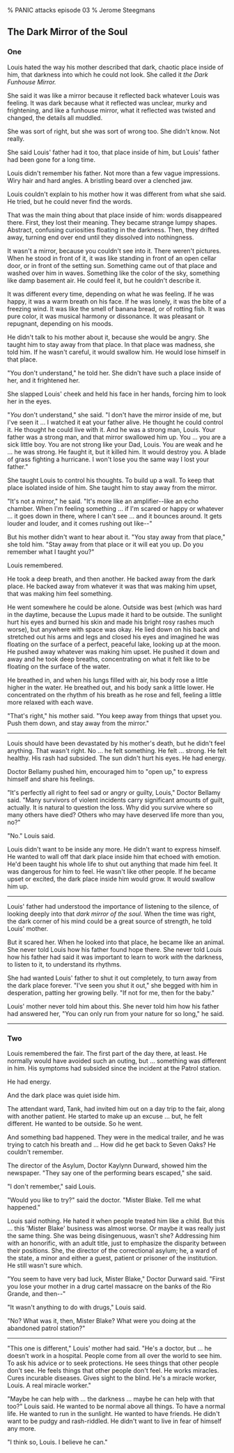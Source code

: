 % PANIC attacks episode 03
% Jerome Steegmans

## The Dark Mirror of the Soul

### One

<!-- pre-existing conflict  / exposition -->

<!-- ACT ONE: Louis' relationship to the dark place inside of him. Louis suppresses a wash of emotion and sensation that flows out of the dark place, threatening to overwhelm him - tricks his mother taught him -->

<!-- TODO: tie this flashback to a current emotional disturbance - Louis is trying to find his way back from the fairgrounds incident. Talking himself down as he approaches the relatively safe haven of the asylum -->

Louis hated the way his mother described that dark, chaotic place inside of him, that darkness into which he could not look. She called it *the Dark Funhouse Mirror.*

She said it was like a mirror because it reflected back whatever Louis was feeling. It was dark because what it reflected was unclear, murky and frightening, and like a funhouse mirror, what it reflected was twisted and changed, the details all muddled.

She was sort of right, but she was sort of wrong too. She didn't know. Not really. 

She said Louis' father had it too, that place inside of him, but Louis' father had been gone for a long time. 

<!--more-->

Louis didn't remember his father. Not more than a few vague impressions. Wiry hair and hard angles. A bristling beard over a clenched jaw. 

Louis couldn't explain to his mother how it was different from what she said. He tried, but he could never find the words.

That was the main thing about that place inside of him: words disappeared there. First, they lost their meaning. They became strange lumpy shapes. Abstract, confusing curiosities floating in the darkness. Then, they drifted away, turning end over end until they dissolved into nothingness.

It wasn't a mirror, because you couldn't see into it. There weren't pictures. When he stood in front of it, it was like standing in front of an open cellar door, or in front of the setting sun. Something came out of that place and washed over him in waves. Something like the color of the sky, something like damp basement air. He could feel it, but he couldn't describe it.

It was different every time, depending on what he was feeling. If he was happy, it was a warm breath on his face. If he was lonely, it was the bite of a freezing wind. It was like the smell of banana bread, or of rotting fish. It was pure color, it was musical harmony or dissonance. It was pleasant or repugnant, depending on his moods.

He didn't talk to his mother about it, because she would be angry. She taught him to stay away from that place. In that place was madness, she told him. If he wasn't careful, it would swallow him. He would lose himself in that place. 

"You don't understand," he told her. She didn't have such a place inside of her, and it frightened her.

She slapped Louis' cheek and held his face in her hands, forcing him to look her in the eyes.

"*You* don't understand," she said. "I don't have the mirror inside of me, but I've seen it ... I watched it eat your father alive. He thought he could control it. He thought he could live with it. And he was a strong man, Louis. Your father was a strong man, and that mirror swallowed him up. You ... you are a sick little boy. You are not strong like your Dad, Louis. You are weak and he ... he was strong. He faught it, but it killed him. It would destroy you. A blade of grass fighting a hurricane. I won't lose you the same way I lost your father."

She taught Louis to control his thoughts. To build up a wall. To keep that place isolated inside of him. She taught him to stay away from the mirror.

"It's not a mirror," he said. "It's more like an amplifier--like an echo chamber. When I'm feeling something ... if I'm scared or happy or whatever ... it goes down in there, where I can't see ... and it bounces around. It gets louder and louder, and it comes rushing out like--"

But his mother didn't want to hear about it. "You stay away from that place," she told him. "Stay away from that place or it will eat you up. Do you remember what I taught you?"

Louis remembered. 

He took a deep breath, and then another. He backed away from the dark place. He backed away from whatever it was that was making him upset, that was making him feel something.

He went somewhere he could be alone. Outside was best (which was hard in the daytime, because the Lupus made it hard to be outside. The sunlight hurt his eyes and burned his skin and made his bright rosy rashes much worse), but anywhere with space was okay. He lied down on his back and stretched out his arms and legs and closed his eyes and imagined he was floating on the surface of a perfect, peaceful lake, looking up at the moon. He pushed away whatever was making him upset. He pushed it down and away and he took deep breaths, concentrating on what it felt like to be floating on the surface of the water.

He breathed in, and when his lungs filled with air, his body rose a little higher in the water. He breathed out, and his body sank a little lower. He concentrated on the rhythm of his breath as he rose and fell, feeling a little more relaxed with each wave.

"That's right," his mother said. "You keep away from things that upset you. Push them down, and stay away from the mirror."

---

Louis should have been devastated by his mother's death, but he didn't feel anything. That wasn't right. No ... he felt something. He felt ... strong. He felt healthy. His rash had subsided. The sun didn't hurt his eyes. He had energy.

<!-- CHARACTER: Doctor Bellamy -->

Doctor Bellamy pushed him, encouraged him to "open up," to express himself and share his feelings.

"It's perfectly all right to feel sad or angry or guilty, Louis," Doctor Bellamy said. "Many survivors of violent incidents carry significant amounts of guilt, actually. It is natural to question the loss. Why did you survive where so many others have died? Others who may have deserved life more than you, no?"

"No." Louis said. 

Louis didn't want to be inside any more. He didn't want to express himself. He wanted to wall off that dark place inside him that echoed with emotion. He'd been taught his whole life to shut out anything that made him feel. It was dangerous for him to feel. He wasn't like other people. If he became upset or excited, the dark place inside him would grow. It would swallow him up.

---

Louis' father had understood the importance of listening to the silence, of looking deeply into that *dark mirror of the soul.* When the time was right, the dark corner of his mind could be a great source of strength, he told Louis' mother. 

But it scared her. When he looked into that place, he became like an animal. She never told Louis how his father found hope there. She never told Louis how his father had said it was important to learn to work *with* the darkness, to listen to it, to understand its rhythms.

She had wanted Louis' father to shut it out completely, to turn away from the dark place forever. "I've seen you shut it out," she begged with him in desperation, patting her growing belly. "If not for me, then for the baby."

Louis' mother never told him about this. She never told him how his father had answered her, "You can only run from your nature for so long," he said. 

---

### Two

<!-- encounter pre-existing conflict -->

<!-- ACT TWO: Louis recognizes something different in his darkness, something crawling around in there. Doctor Durward (head doc @ Seven Oaks) welcomes Louis to the asylum, recognizes Louis' dark place. Louis is soothed by Durward. "you are different, special. this is a place for people like you. you will be safe here. our residents will welcome you." Louis lets his guard down. Durward is skeptical, cold: would perhaps rather not be stuck with Louis? set up Durward as a petty tyrant. she describes the scene as more of a challenge than a comfort. "If you can master yourself, you will find comfort here." (an interdiction to be violated) -->

Louis remembered the fair. The first part of the day there, at least. He normally would have avoided such an outing, but ... something was different in him. His symptoms had subsided since the incident at the Patrol station.

He had energy. 

And the dark place was quiet iside him. 

The attendant ward, Tank, had invited him out on a day trip to the fair, along with another patient. He started to make up an excuse ... but, he felt different. He wanted to be outside. So he went. 

And something bad happened. They were in the medical trailer, and he was trying to catch his breath and ... How did he get back to Seven Oaks? He couldn't remember.

The director of the Asylum, Doctor Kaylynn Durward, showed him the newspaper. "They say one of the performing bears escaped," she said.

"I don't remember," said Louis.

"Would you like to try?" said the doctor. "Mister Blake. Tell me what happened."

Louis said nothing. He hated it when people treated him like a child. But this ... this 'Mister Blake' business was almost worse. Or maybe it was really just the same thing. She was being disingenuous, wasn't she? Addressing him with an honorific, with an adult title, just to emphasize the disparity between their positions. She, the director of the correctional asylum; he, a ward of the state, a minor and either a guest, patient or prisoner of the institution. He still wasn't sure which.

"You seem to have very bad luck, Mister Blake," Doctor Durward said. "First you lose your mother in a drug cartel massacre on the banks of the Rio Grande, and then--"

"It wasn't anything to do with drugs," Louis said.

"No? What was it, then, Mister Blake? What were you doing at the abandoned patrol station?"

---

"This one is different," Louis' mother had said. "He's a doctor, but ... he doesn't work in a hospital. People come from all over the world to see him. To ask his advice or to seek protections. He sees things that other people don't see. He feels things that other people don't feel. He works miracles. Cures incurable diseases. Gives sight to the blind. He's a miracle worker, Louis. A real miracle worker."

"Maybe he can help with ... the darkness ... maybe he can help with that too?" Louis said. He wanted to be normal above all things. To have a normal life. He wanted to run in the sunlight. He wanted to have friends. He didn't want to be pudgy and rash-riddled. He didn't want to live in fear of himself any more.

"I think so, Louis. I believe he can."

<!-- Approach the Inmost Cave -->

<!-- ACT THREE: Louis recognizes something similar to the dark place within him in another resident. That resident reacts to the thing crawling around in Louis' dark place. says "there is something inside of you." other residents do not welcome Louis, they instead spit at him and rally against him. the other resident and Louis fight, Louis is overcome with fear/panic. flees -->


<!-- The Ultimate Boon -->

<!-- ACT FOUR:  Oscuro's lady lurking outside the property, trying to scoop up Louis. Electric fence. Keeps things out. Keeps Louis in. -->


<!-- Resurrection -->

<!-- ACT FIVE: Confrontation with Durward. Solitary confinement. It is not safe to have Louis with the other residents. He will stay in the lockup until a better solution can be reached. -->

